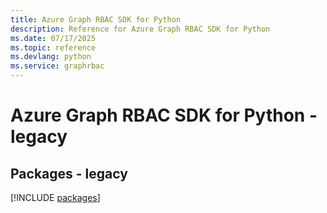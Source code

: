 ```yaml
---
title: Azure Graph RBAC SDK for Python
description: Reference for Azure Graph RBAC SDK for Python
ms.date: 07/17/2025
ms.topic: reference
ms.devlang: python
ms.service: graphrbac
---
```

# Azure Graph RBAC SDK for Python - legacy
## Packages - legacy
[!INCLUDE [packages](graph-rbac-index.md)]